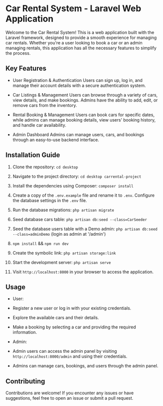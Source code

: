 # Car Rental System - Laravel Web Application

Welcome to the Car Rental System! This is a web application built with the Laravel framework, designed to provide a smooth experience for managing car rentals. Whether you're a user looking to book a car or an admin managing rentals, this application has all the necessary features to simplify the process.

## Key Features

-   User Registration & Authentication
    Users can sign up, log in, and manage their account details with a secure authentication system.

-   Car Listings & Management
    Users can browse through a variety of cars, view details, and make bookings. Admins have the ability to add, edit, or remove cars from the inventory.

-   Rental Booking & Management
    Users can book cars for specific dates, while admins can manage booking details, view users' booking history, and handle car availability.

-   Admin Dashboard
    Admins can manage users, cars, and bookings through an easy-to-use backend interface.

## Installation Guide

1. Clone the repository: `cd desktop`

2. Navigate to the project directory: `cd desktop carrental-project`

3. Install the dependencies using Composer: `composer install`

4. Create a copy of the `.env.example` file and rename it to `.env`. Configure the database settings in the `.env` file.

<!-- 5. Generate an application key: `php artisan key:generate` -->

5. Run the database migrations: `php artisan migrate`

6. Seed database cars table: `php artisan db:seed --class=CarSeeder`

7. Seed the database users table with a Demo admin: `php artisan db:seed --class=adminDemo` (login as admin at '/admin')

8. `npm install` && `npm run dev`

9. Create the symbolic link: `php artisan storage:link`

10. Start the development server: `php artisan serve`

11. Visit `http://localhost:8000` in your browser to access the application.

## Usage

-   User:
-   Register a new user or log in with your existing credentials.
-   Explore the available cars and their details.
-   Make a booking by selecting a car and providing the required information.

-   Admin:
-   Admin users can access the admin panel by visiting `http://localhost:8000/admin` and using their credentials.
-   Admins can manage cars, bookings, and users through the admin panel.

## Contributing

Contributions are welcome! If you encounter any issues or have suggestions, feel free to open an issue or submit a pull request.
